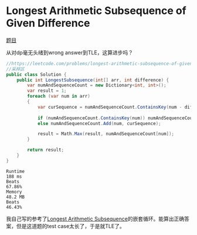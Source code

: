 # Longest Arithmetic Subsequence of Given Difference

[题目](https://leetcode.com/problems/longest-arithmetic-subsequence-of-given-difference/description/)

从对dp毫无头绪到wrong answer到TLE，这算进步吗？
```c#
//https://leetcode.com/problems/longest-arithmetic-subsequence-of-given-difference/editorial/
//采样区
public class Solution {
    public int LongestSubsequence(int[] arr, int difference) {
        var numAndSequenceCount = new Dictionary<int, int>();
        var result = 1;
        foreach (var num in arr)
        {
            var curSequence = numAndSequenceCount.ContainsKey(num - difference) ? 1 + numAndSequenceCount[num - difference] : 1; //计算当前数字所在的sequence的上一个数字作为key，若存在就取值，不存在说明当前数字是第一个
            
            if (numAndSequenceCount.ContainsKey(num)) numAndSequenceCount[num] = Math.Max(numAndSequenceCount[num], curSequence); //加上当前数字。值选择之前的长度和当前长度最大的那个
            else numAndSequenceCount.Add(num, curSequence);

            result = Math.Max(result, numAndSequenceCount[num]);
        }

        return result;
    }
}
```
```
Runtime
188 ms
Beats
67.86%
Memory
48.2 MB
Beats
46.43%
```
我自己写的参考了[Longest Arithmetic Subsequence](./Longest%20Arithmetic%20Subsequence.md)的嵌套循环。能算出正确答案，但是这道题的test case太长了，于是就TLE了。
